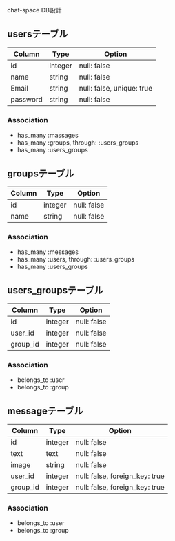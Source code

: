 chat-space DB設計

## usersテーブル
|Column|Type|Option|
|------|----|------|
|id|integer|null: false|
|name|string|null: false|
|Email|string|null: false, unique: true|
|password|string|null: false|
### Association
- has_many :massages
- has_many :groups, through: :users_groups
- has_many :users_groups

## groupsテーブル
|Column|Type|Option|
|------|----|------|
|id|integer|null: false|
|name|string|null: false|
### Association
- has_many :messages
- has_many :users, through: :users_groups
- has_many :users_groups

## users_groupsテーブル
|Column|Type|Option|
|------|----|------|
|id|integer|null: false|
|user_id|integer|null: false|
|group_id|integer|null: false|
### Association
- belongs_to :user
- belongs_to :group

## messageテーブル
|Column|Type|Option|
|------|----|------|
|id|integer|null: false|
|text|text|null: false|
|image|string|null: false|
|user_id|integer|null: false, foreign_key: true|
|group_id|integer|null: false, foreign_key: true|
### Association
- belongs_to :user
- belongs_to :group
